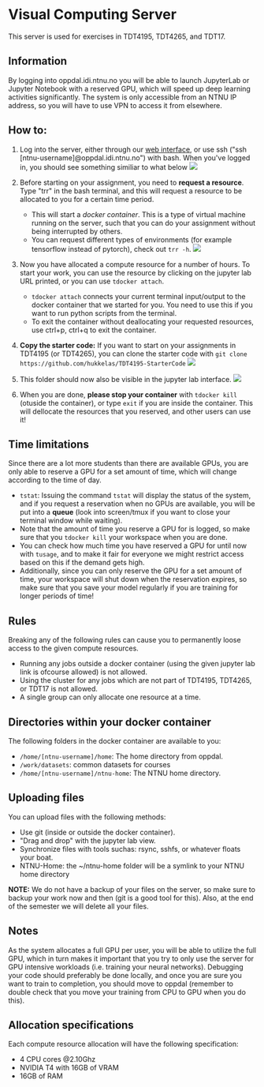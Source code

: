 # Visual Computing Server
This server is used for exercises in TDT4195, TDT4265, and TDT17.


## Information

By logging into oppdal.idi.ntnu.no you will be able to launch JupyterLab or Jupyter Notebook with a reserved GPU, which will speed up deep learning activities significantly.
The system is only accessible from an NTNU IP address, so you will have to use VPN to access it from elsewhere.

## How to:

1. Log into the server, either through our [web interface](https://tdt4265.idi.ntnu.no/ssh/), or use ssh ("ssh [ntnu-username]@oppdal.idi.ntnu.no") with bash. When you've logged in, you should see something similiar to what below
![](log_in_image.png)

2. Before starting on your assignment, you need to **request a resource**. Type "trr" in the bash terminal, and this will request a resource to be allocated to you for a certain time period.
    * This will start a *docker container*. This is a type of  virtual machine running on the server, such that you can do your assignment without being interrupted by others.
    * You can request different types of environments (for example tensorflow instead of pytorch), check out `trr -h`.
![](trr.png)

3. Now you have allocated a compute resource for a number of hours. To start your work, you can use the resource by clicking on the jupyter lab URL printed, or you can use `tdocker attach`.
    * `tdocker attach` connects your current terminal input/output to the docker container that we started for you. You need to use this if you want to run python scripts from the terminal.
    * To exit the container without deallocating your requested resources, use ctrl+p, ctrl+q to exit the container.

4. **Copy the starter code:** If you want to start on your assignments in TDT4195 (or TDT4265), you can clone the starter code with `git clone https://github.com/hukkelas/TDT4195-StarterCode`
![](git_clone.png)

5. This folder should now also be visible in the jupyter lab interface.
![](jupyter_lab.png)

6. When you are done, **please stop your container** with `tdocker kill` (otuside the container), or type `exit` if you are inside the container. This will dellocate the resources that you reserved, and other users can use it!


## Time limitations
Since there are a lot more students than there are available GPUs, you are only able to reserve a GPU for a set amount of time, which will change according to the time of day.
-  `tstat`: Issuing the command `tstat` will display the status of the system, and if you request a reservation when no GPUs are available, you will be put into a **queue** (look into screen/tmux if you want to close your terminal window while waiting).
- Note that the amount of time you reserve a GPU for is logged, so make sure that you `tdocker kill` your workspace when you are done.
- You can check how much time you have reserved a GPU for until now with `tusage`, and to make it fair for everyone we might restrict access based on this if the demand gets high.
- Additionally, since you can only reserve the GPU for a set amount of time, your workspace will shut down when the reservation expires, so make sure that you save your model regularly if you are training for longer periods of time!

## Rules

Breaking any of the following rules can cause you to permanently loose access to the given compute resources.

- Running any jobs outside a docker container (using the given jupyter lab link is ofcourse allowed) is not allowed.
- Using the cluster for any jobs which are not part of TDT4195, TDT4265, or TDT17 is not allowed.
- A single group can only allocate one resource at a time.


## Directories within your docker container
The following folders in the docker container are available to you:

- `/home/[ntnu-username]/home`: The home directory from oppdal.
- `/work/datasets`: common datasets for courses
- `/home/[ntnu-username]/ntnu-home`: The NTNU home directory.

## Uploading files
You can upload files with the following methods:
- Use git (inside or outside the docker container).
- "Drag and drop" with the jupyter lab view.
- Synchronize files with tools suchas: rsync, sshfs, or whatever floats your boat.
- NTNU-Home: the ~/ntnu-home folder will be a symlink to your NTNU home directory


**NOTE:** We do not have a backup of your files on the server, so make sure to backup your work now and then (git is a good tool for this). Also, at the end of the semester we will delete all your files.


## Notes
As the system allocates a full GPU per user, you will be able to utilize the full GPU, which in turn makes it important that you try to only use the server for GPU intensive workloads (i.e. training your neural networks).
Debugging your code should preferably be done locally, and once you are sure you want to train to completion, you should move to oppdal (remember to double check that you move your training from CPU to GPU when you do this).

## Allocation specifications

Each compute resource allocation will have the following specification:

- 4 CPU cores @2.10Ghz
- NVIDIA T4 with 16GB of VRAM
- 16GB of RAM
